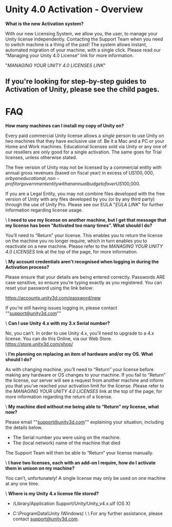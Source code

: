 Unity 4.0 Activation - Overview
===============================


__What is the new Activation system?__

With our new Licensing System, we allow you, the user, to manage your Unity license independently. Contacting the Support Team when you need to switch machine is a thing of the past! The system allows instant, automated migration of your machine, with a single click. Please read our “Managing your Unity 4.0 License” link for more information.

"*MANAGING YOUR UNITY 4.0 LICENSES LINK*"

If you're looking for step-by-step guides to Activation of Unity, please see the child pages.
---------------------------------------------------------------------------------------------


FAQ
===


__How many machines can I install my copy of Unity on?__

Every paid commercial Unity license allows a *single* person to use Unity on *two* machines that they have exclusive use of. Be it a Mac and a PC or your Home and Work machines.
Educational licenses sold via Unity or any one of our resellers are only good for a single activation. The same goes for Trial licenses, unless otherwise stated.

The free version of Unity may not be licensed by a commercial entity with annual gross revenues (based on fiscal year) in excess of US$100,000, or by an educational, non-profit or government entity with an annual budget of over US$100,000.

If you are a Legal Entity, you may not combine files developed with the free version of Unity with any files developed by you (or by any third party) through the use of Unity Pro.
Please see our EULA "*EULA LINK*" for further information regarding license usage.

\\
__I need to use my license on another machine, but I get that message that my license has been “Activated too many times”. What should I do?__

You’ll need to “Return” your license. This enables you to return the license on the machine you no longer require, which in turn enables you to reactivate on a new machine. Please refer to the *MANAGING YOUR UNITY 4.0 LICENSES* link at the top of the page, for more information.

\\
__My account credentials aren’t recognised when logging in during the Activation process?__

Please ensure that your details are being entered correctly. Passwords ARE case sensitive, so ensure you’re typing exactly as you registered. You can reset your password using the link below:

https://accounts.unity3d.com/password/new

If you’re still having issues logging in, please contact ""support@unity3d.com""

\\
__Can I use Unity 4.x with my 3.x Serial number?__

No, you can’t. In order to use Unity 4.x, you’ll need to upgrade to a 4.x license. You can do this Online, via our Web Store. https://store.unity3d.com/shop/

\\
__I’m planning on replacing an item of hardware and/or my OS. What should I do?__

As with changing machine, you’ll need to “Return” your license before making any hardware or OS changes to your machine. If you fail to “Return” the license, our server will see a request from another machine and inform you that you’ve reached your activation limit for the license. Please refer to the *MANAGING YOUR UNITY 4.0 LICENSES* link at the top of the page, for more information regarding the return of a license.

\\
__My machine died without me being able to “Return” my license, what now?__

Please email ""support@unity3d.com"" explaining your situation, including the details below.
 - The Serial number you were using on the machine.
 - The (local network) name of the machine that died

The Support Team will then be able to “Return” your license manually.

\\
__I have two licenses, each with an add-on I require, how do I activate them in unison on my machine?__

You can’t, unfortunately! A single license may only be used on one machine at any one time.

\\
__Where is my Unity 4.x license file stored?__

- /Library/Application Support/Unity/Unity_v4.x.ulf (OS X)

- C:\ProgramData\Unity (Windows)
\\
\\
For any further assistance, please contact support@unity3d.com.

